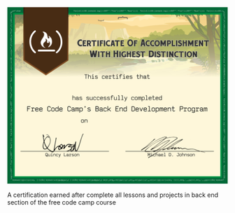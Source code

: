 <img class="img-responsive" src="/images/certifications/fcc-back-end.jpg" alt="">

<p>A certification earned after complete all lessons and projects in back end section of the free code camp course</p>